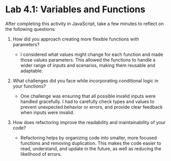 # Lab 4.1: Variables and Functions

After completing this activity in JavaScript, take a few minutes to reflect on the following questions:
1. How did you approach creating more flexible functions with parameters?
   - I considered what values might change for each function and made those values parameters. This allowed the functions to handle a wider range of inputs and scenarios, making them reusable and adaptable.

2. What challenges did you face while incorporating conditional logic in your functions?
   - One challenge was ensuring that all possible invalid inputs were handled gracefully. I had to carefully check types and values to prevent unexpected behavior or errors, and provide clear feedback when inputs were invalid.

3. How does refactoring improve the readability and maintainability of your code?
   - Refactoring helps by organizing code into smaller, more focused functions and removing duplication. This makes the code easier to read, understand, and update in the future, as well as reducing the likelihood of errors.